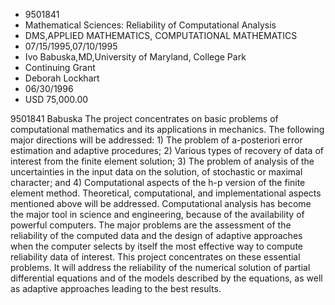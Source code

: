 
* 9501841
* Mathematical Sciences: Reliability of Computational Analysis
* DMS,APPLIED MATHEMATICS, COMPUTATIONAL MATHEMATICS
* 07/15/1995,07/10/1995
* Ivo Babuska,MD,University of Maryland, College Park
* Continuing Grant
* Deborah Lockhart
* 06/30/1996
* USD 75,000.00

9501841 Babuska The project concentrates on basic problems of computational
mathematics and its applications in mechanics. The following major directions
will be addressed: 1) The problem of a-posteriori error estimation and adaptive
procedures; 2) Various types of recovery of data of interest from the finite
element solution; 3) The problem of analysis of the uncertainties in the input
data on the solution, of stochastic or maximal character; and 4) Computational
aspects of the h-p version of the finite element method. Theoretical,
computational, and implementational aspects mentioned above will be addressed.
Computational analysis has become the major tool in science and engineering,
because of the availability of powerful computers. The major problems are the
assessment of the reliability of the computed data and the design of adaptive
approaches when the computer selects by itself the most effective way to compute
reliability data of interest. This project concentrates on these essential
problems. It will address the reliability of the numerical solution of partial
differential equations and of the models described by the equations, as well as
adaptive approaches leading to the best results.
